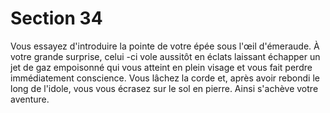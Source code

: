 # Section 34

Vous essayez d'introduire la pointe de votre épée sous l'œil d'émeraude. À votre grande
surprise, celui -ci vole aussitôt en éclats laissant échapper un jet de gaz empoisonné qui
vous atteint en plein visage et vous fait perdre immédiatement conscience. Vous lâchez la
corde et, après avoir rebondi le long de l'idole, vous vous écrasez sur le sol en pierre.
Ainsi s'achève votre aventure.